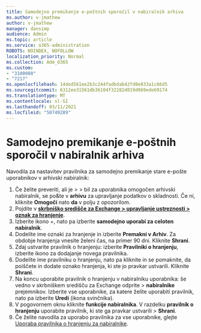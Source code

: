 ```yaml
---
title: Samodejno premikanje e-poštnih sporočil v nabiralnik arhiva
ms.author: v-jmathew
author: v-jmathew
manager: dansimp
audience: Admin
ms.topic: article
ms.service: o365-administration
ROBOTS: NOINDEX, NOFOLLOW
localization_priority: Normal
ms.collection: Adm_O365
ms.custom:
- "3100008"
- "7217"
ms.openlocfilehash: 14ded561ee2b3c244fadbdab42fd0e833a1c66d5
ms.sourcegitcommit: 6312ee31561db36104f32282d019d069ede69174
ms.translationtype: MT
ms.contentlocale: sl-SI
ms.lasthandoff: 03/11/2021
ms.locfileid: "50749289"
---
```

# <a name="automatically-move-email-messages-to-the-archive-mailbox"></a>Samodejno premikanje e-poštnih sporočil v nabiralnik arhiva

Navodila za nastavitev pravilnika za samodejno premikanje stare e-pošte uporabnikov v arhivski nabiralnik:

1. Če želite [](https://go.microsoft.com/fwlink/p/?linkid=2077143)preveriti, ali je  >    >  bil za uporabnika omogočen arhivski nabiralnik, se po&te v **arhivu** za upravljanje podatkov o skladnosti. Če ni, kliknite **Omogoči** nato **da** v polju z opozorilom.
2. Pojdite v [**skrbniško središče za Exchange > upravljanje ustreznosti > oznak za hranjenje**](https://go.microsoft.com/fwlink/?linkid=2059104).
3. Izberite ikono +, nato pa izberite **samodejno uporabi za celoten nabiralnik**.
4. Dodelite ime oznaki za hranjenje in izberite **Premakni v Arhiv**. Za obdobje hranjenja vnesite želeni čas, na primer 90 dni. Kliknite **Shrani**.
5. Zdaj ustvarite pravilnik o hranjenju: izberite **Pravilniki o hranjenju**, izberite ikono za dodajanje novega pravilnika.
6. Dodelite ime pravilniku o hranjenju, nato pa kliknite in se pomaknite, da poiščete in dodate oznako hranjenja, ki ste jo pravkar ustvarili. Kliknite **Shrani**.
7. Na koncu uporabite pravilnik o hranjenju v nabiralniku uporabnika: še vedno v skrbniškem središču za Exchange odprite   >  **nabiralnike** prejemnikov. Izberite vse uporabnike, za katere želite uporabiti pravilnik, nato pa izberite **Uredi** (ikona svinčnika).
8. V pogovornem oknu kliknite **funkcije nabiralnika**. V razdelku **pravilnik o hranjenju** uporabite pravilnik, ki ste ga pravkar ustvarili > **Shrani**.
9. Če želite navodila za uporabo pravilnika za vse uporabnike, glejte [Uporaba pravilnika o hranjenju za nabiralnike](https://docs.microsoft.com/exchange/security-and-compliance/messaging-records-management/apply-retention-policy).

